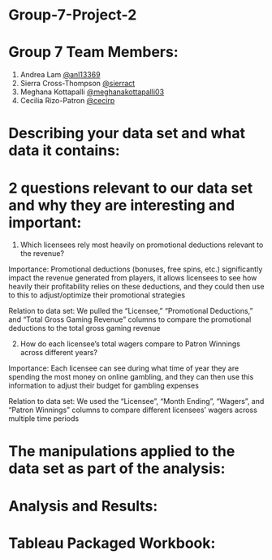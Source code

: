 # Group-7-Project-2

# Group 7 Team Members:
1. Andrea Lam [@anl13369](https://github.com/anl13369)
2. Sierra Cross-Thompson [@sierract](https://github.com/sierract)
3. Meghana Kottapalli [@meghanakottapalli03](https://github.com/MeghanaKottapalli03)
4. Cecilia Rizo-Patron [@cecirp](https://github.com/cecirp)

# Describing your data set and what data it contains:

# 2 questions relevant to our data set and why they are interesting and important:
1. Which licensees rely most heavily on promotional deductions relevant to the revenue?

Importance: Promotional deductions (bonuses, free spins, etc.) significantly impact the revenue generated from players, it allows licensees to see how heavily their profitability relies on these deductions, and they could then use to this to adjust/optimize their promotional strategies

Relation to data set: We pulled the “Licensee,” “Promotional Deductions,” and “Total Gross Gaming Revenue” columns to compare the promotional deductions to the total gross gaming revenue

2. How do each licensee’s total wagers compare to Patron Winnings across different years?

Importance: Each licensee can see during what time of year they are spending the most money on online gambling, and they can then use this information to adjust their budget for gambling expenses

Relation to data set: We used the “Licensee”, “Month Ending”, “Wagers”, and “Patron Winnings” columns to compare different licensees’ wagers across multiple time periods

# The manipulations applied to the data set as part of the analysis:

# Analysis and Results:

# Tableau Packaged Workbook:
